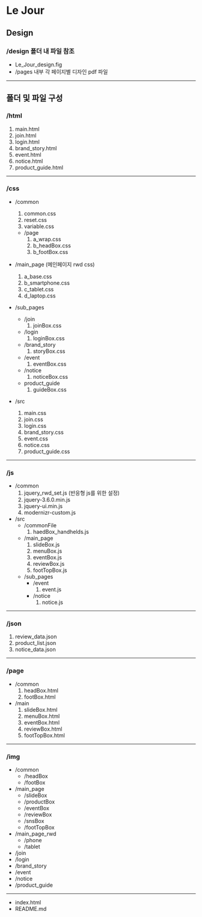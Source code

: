 # <b>Le Jour</b>
## Design
### /design 폴더 내 파일 참조
* Le_Jour_design.fig
* /pages 내부 각 페이지별 디자인 pdf 파일

---
## <b>폴더 및 파일 구성</b>
### <b>/html</b>
1. main.html
2. join.html
3. login.html
4. brand_story.html
5. event.html
6. notice.html
7. product_guide.html

---
### <b>/css</b>
* /common
  1. common.css
  2. reset.css
  3. variable.css
  * /page
    1. a_wrap.css
    2. b_headBox.css
    3. b_footBox.css

* /main_page (메인페이지 rwd css)
  1. a_base.css
  2. b_smartphone.css
  3. c_tablet.css
  4. d_laptop.css
  
* /sub_pages
  * /join
    1. joinBox.css
  * /login
    1. loginBox.css
  * /brand_story
    1. storyBox.css
  * /event
    1. eventBox.css
  * /notice
    1. noticeBox.css
  * product_guide
    1. guideBox.css
* /src
  1. main.css
  2. join.css
  3. login.css
  4. brand_story.css
  5. event.css
  6. notice.css
  7. product_guide.css
---
### <b>/js</b>
* /common
  1. jquery_rwd_set.js (반응형 js를 위한 설정)
  2. jquery-3.6.0.min.js
  3. jquery-ui.min.js
  4. modernizr-custom.js
* /src
  * /commonFile
    1. haedBox_handhelds.js
  * /main_page
    1. slideBox.js
    2. menuBox.js
    3. eventBox.js
    4. reviewBox.js
    5. footTopBox.js
  * /sub_pages
    * /event
      1. event.js
    * /notice
      1. notice.js
---
### <b>/json</b>
1. review_data.json
2. product_list.json
3. notice_data.json
---
### <b>/page</b>
* /common
  1. headBox.html
  2. footBox.html
* /main
  1. slideBox.html
  2. menuBox.html
  3. eventBox.html
  4. reviewBox.html
  5. footTopBox.html
---
### <b>/img</b>
* /common
  * /headBox
  * /footBox
* /main_page
  * /slideBox
  * /productBox
  * /eventBox
  * /reviewBox
  * /snsBox
  * /footTopBox
* /main_page_rwd
  * /phone
  * /tablet
* /join
* /login
* /brand_story
* /event
* /notice
* /product_guide
---
* index.html
* README.md